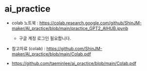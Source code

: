 
# ai_practice

- colab 노트북 : https://colab.research.google.com/github/ShinJM-maker/AI_practice/blob/main/practice_GPT2_AIHUB.ipynb
  - 구글 계정 로그인 필요합니다.

- 참고자료 (colab) : https://github.com/ShinJM-maker/AI_practice/blob/main/Colab.pdf

- https://github.com/taeminlee/ai_practice/blob/main/Colab.pdf


